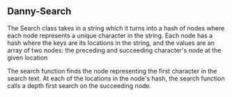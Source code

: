Danny-Search
----
The Search class takes in a string which it turns into a hash of nodes where each node represents a unique character in the string. Each node has a hash where the keys are its locations in the string, and the values are an array of two nodes: the preceding and succeeding character's node at the given location

The search function finds the node representing the first character in the search text. At each of the locations in the node's hash, the search function calls a depth first search on the succeeding node. 